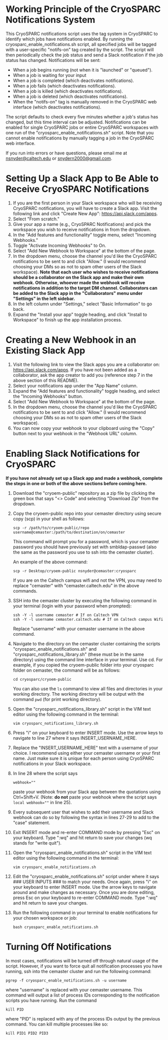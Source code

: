 # Working Principle of the CryoSPARC Notifications System

This CryoSPARC notifications script uses the tag system in CryoSPARC to identify which jobs have notifications enabled. By running the cryosparc_enable_notifications.sh script, all specified jobs will be tagged with a user-specific "notifs-on" tag created by the script. The script will then periodically check the job status and send a Slack notification if the job status has changed. Notifications will be sent:

- When a job begins running (not when it is "launched" or "queued").
- When a job is waiting for your input
- When a job is completed (which deactivates notifications).
- When a job fails (which deactivates notifications).
- When a job is killed (which deactivates notifications).
- When a job is deleted (which deactivates notifications).
- When the "notifs-on" tag is manually removed in the CryoSPARC web interface (which deactivates notifications).

The script defaults to check every five minutes whether a job's status has changed, but this time interval can be adjusted. Notifications can be enabled for single CryoSPARC jobs or entire CryoSPARC workspaces with one run of the "cryosparc_enable_notifications.sh" script. Note that you cannot enable notifications by manually tagging a job in the CryoSPARC web interface.

If you run into errors or have questions, please email me at nsnyder@caltech.edu or snydern2000@gmail.com.
  
# Setting Up a Slack App to Be Able to Receive CryoSPARC Notifications

1. If you are the first person in your Slack workspace who will be receiving CryoSPARC notifications, you will have to create a Slack app. Visit the following link and click "Create New App": https://api.slack.com/apps.
2. Select "From scratch."
3. Give your app a name (e.g., CryoSPARC Notifications) and pick the workspace you wish to receive notifications in from the dropdown.
4. In the "Add features and functionality" toggle menu, select "Incoming Webhooks."
5. Toggle "Activate Incoming Webhooks" to On.
6. Select "Add New Webhook to Workspace" at the bottom of the page.
7. In the dropdown menu, choose the channel you'd like the CryoSPARC notifications to be sent to and click "Allow." (I would recommend choosing your DMs so as not to spam other users of the Slack workspace). __Note that each user who wishes to receive notifications should be a collaborator on the Slack app and make their own webhook. Otherwise, whoever made the webhook will receive notifications in addition to the target DM channel. Collaborators can be added to the Slack app in the "Collaborators" menu under "Settings" in the left sidebar.__
8. In the left column under "Settings," select "Basic Information" to go back.
9. Expand the "Install your app" toggle heading, and click "Install to Workspace" to finish up the app installation process.

# Creating a New Webhook in an Existing Slack App

1. Visit the following link to view the Slack apps you are a collaborator on: https://api.slack.com/apps. If you have not been added as a collaborator, ask the app creator to add you (reference step 7 in the above section of this README).
2. Select your notifications app under the "App Name" column.
3. Expand the "Add features and functionality" toggle heading, and select the "Incoming Webhooks" button.
4. Select "Add New Webhook to Workspace" at the bottom of the page.
5. In the dropdown menu, choose the channel you'd like the CryoSPARC notifications to be sent to and click "Allow." (I would recommend choosing your DMs so as not to spam other users of the Slack workspace).
6. You can now copy your webhook to your clipboard using the "Copy" button next to your webhook in the "Webhook URL" column.

# Enabling Slack Notifications for CryoSPARC

__If you have not already set up a Slack app and made a webhook, complete the steps in one or both of the above sections before coming here.__

1. Download the "cryoem-public" repository as a zip file by clicking the green box that says "<> Code" and selecting "Download Zip" from the dropdown.
2. Copy the cryoem-public repo into your cemaster directory using secure copy (scp) in your shell as follows:
   
   ```
   scp -r /path/to/cryoem-public/repo username@cemaster:/path/to/destination/on/cemaster
   ```
   
   This command will prompt you for a password, which is your cemaster password you should have previously set with smbldap-passwd (also the same as the password you use to ssh into the cemaster cluster).

   An example of the above command:
   
   ```
   scp -r Desktop/cryoem-public nsnyder@cemaster:cryosparc
   ```
   
   If you are on the Caltech campus wifi and not the VPN, you may need to replace "cemaster" with "cemaster.caltech.edu" in the above commands.
   
3. SSH into the cemaster cluster by executing the following command in your terminal (login with your password when prompted):

   ```
   ssh -Y -l username cemaster # If on Caltech VPN
   ssh -Y -l username cemaster.caltech.edu # If on Caltech campus Wifi
   ```

   Replace "username" with your cemaster username in the above command.

4. Navigate to the directory on the cemaster cluster containing the scripts "cryosparc_enable_notifications.sh" and "cryosparc_notifications_library.sh" (these must be in the same directory) using the command line interface in your terminal. Use cd. For example, if you copied the cryoem-public folder into your cryosparc folder on cemaster, the command will be as follows:

   ```cd cryosparc/cryoem-public```

   You can also use the ```ls``` command to view all files and directories in your working directory. The working directory will be output with the command ```pwd``` (for print working directory).

5. Open the "cryosparc_notifications_library.sh" script in the VIM text editor using the following command in the terminal:

   ```vim cryosparc_notifications_library.sh```

6. Press "i" on your keyboard to enter INSERT mode. Use the arrow keys to navigate to line 27 where it says INSERT_USERNAME_HERE.
7. Replace the "INSERT_USERNAME_HERE" text with a username of your choice. I recommend using either your cemaster username or your first name. Just make sure it is unique for each person using CryoSPARC notifications in your Slack workspace.
8. In line 28 where the script says

   ```webhook=""```

   paste your webhook from your Slack app between the quotations using Ctrl+Shift+V. (Note: __do not__ paste your webhook where the script says ```local webhook=""``` in line 25).

9. Every subsequent user that wishes to add their username and Slack webhook can do so by following the syntax in lines 27-29 to add to the "case" statement.
10. Exit INSERT mode and re-enter COMMAND mode by pressing "Esc" on your keyboard. Type ":wq" and hit return to save your changes (wq stands for "write quit").

11. Open the "cryosparc_enable_notifications.sh" script in the VIM text editor using the following command in the terminal:

    ```vim cryosparc_enable_notifications.sh```

11. Edit the "cryosparc_enable_notifications.sh" script under where it says ### USER INPUTS ### to match your needs. Once again, press "i" on your keyboard to enter INSERT mode. Use the arrow keys to navigate around and make changes as necessary. Once you are done editing, press Esc on your keyboard to re-enter COMMAND mode. Type ":wq" and hit return to save your changes.

12. Run the following command in your terminal to enable notifications for your chosen workspace or job:

    ```bash cryosparc_enable_notifications.sh```

# Turning Off Notifications

In most cases, notifications will be turned off through natural usage of the script. However, if you want to force quit all notification processes you have running, ssh into the cemaster cluster and run the following command:

```pgrep -f cryosparc_enable_notifications.sh -u username```

where "username" is replaced with your cemaster username. This command will output a list of process IDs corresponding to the notification scripts you have running. Run the command 

```kill PID```

where "PID" is replaced with any of the process IDs output by the previous command. You can kill multiple processes like so:

```kill PID1 PID2 PID3```
